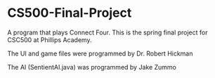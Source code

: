 # CS500-Final-Project
A program that plays Connect Four. This is the spring final project for CSC500 at Phillips Academy.

The UI and game files were programmed by Dr. Robert Hickman

The AI (SentientAI.java) was programmed by Jake Zummo

